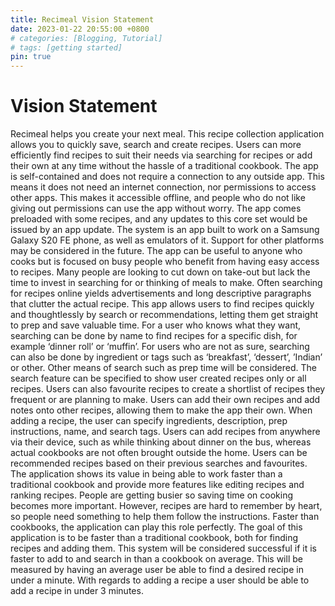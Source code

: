 ```yaml
---
title: Recimeal Vision Statement
date: 2023-01-22 20:55:00 +0800
# categories: [Blogging, Tutorial]
# tags: [getting started]
pin: true
---
```


# Vision Statement

Recimeal helps you create your next meal. This recipe collection application allows you to quickly save, search and create recipes. Users can more efficiently find recipes to suit their needs via searching for recipes or add their own at any time without the hassle of a traditional cookbook.
The app is self-contained and does not require a connection to any outside app. This means it does not need an internet connection, nor permissions to access other apps. This makes it accessible offline, and people who do not like giving out permissions can use the app without worry. The app comes preloaded with some recipes, and any updates to this core set would be issued by an app update.
The system is an app built to work on a Samsung Galaxy S20 FE phone, as well as emulators of it. Support for other platforms may be considered in the future.
The app can be useful to anyone who cooks but is focused on busy people who benefit from having easy access to recipes. Many people are looking to cut down on take-out but lack the time to invest in searching for or thinking of meals to make. Often searching for recipes online yields advertisements and long descriptive paragraphs that clutter the actual recipe. This app allows users to find recipes quickly and thoughtlessly by search or recommendations, letting them get straight to prep and save valuable time.
For a user who knows what they want, searching can be done by name to find recipes for a specific dish, for example ‘dinner roll’ or ‘muffin’.  For users who are not as sure, searching can also be done by ingredient or tags such as ‘breakfast’, ‘dessert’, ’Indian’ or other. Other means of search such as prep time will be considered. The search feature can be specified to show user created recipes only or all recipes. Users can also favourite recipes to create a shortlist of recipes they frequent or are planning to make.
Users can add their own recipes and add notes onto other recipes, allowing them to make the app their own. When adding a recipe, the user can specify ingredients, description, prep instructions, name, and search tags. Users can add recipes from anywhere via their device, such as while thinking about dinner on the bus, whereas actual cookbooks are not often brought outside the home.
Users can be recommended recipes based on their previous searches and favourites.
The application shows its value in being able to work faster than a traditional cookbook and provide more features like editing recipes and ranking recipes. People are getting busier so saving time on cooking becomes more important. However, recipes are hard to remember by heart, so people need something to help them follow the instructions. Faster than cookbooks, the application can play this role perfectly.
The goal of this application is to be faster than a traditional cookbook, both for finding recipes and adding them. This system will be considered successful if it is faster to add to and search in than a cookbook on average. This will be measured by having an average user be able to find a desired recipe in under a minute. With regards to adding a recipe a user should be able to add a recipe in under 3 minutes.